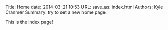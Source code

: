Title: Home
date: 2014-03-21 10:53
URL:
save_as: index.html
Authors: Kyle Cranmer
Summary: try to set a new home page

This is the index page! 